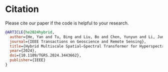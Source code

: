 # Citation
Please cite our paper if the code is helpful to your research.
```bibtex
@ARTICLE{he2024hybrid,
  author={He, Yan and Tu, Bing and Liu, Bo and Chen, Yunyun and Li, Jun and Plaza, Antonio},
  journal={IEEE Transactions on Geoscience and Remote Sensing}, 
  title={Hybrid Multiscale Spatial–Spectral Transformer for Hyperspectral Image Classification}, 
  year={2024},
  doi={10.1109/TGRS.2024.3443662},
  publisher={IEEE}
}

